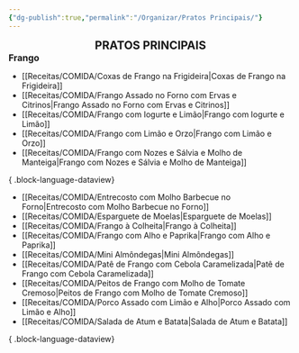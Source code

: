 ```yaml
---
{"dg-publish":true,"permalink":"/Organizar/Pratos Principais/"}
---
```


<div style="text-align: center;"> <span style="font-size: 20px;"><b>PRATOS PRINCIPAIS</b></span> </div>



<div style="text-align: left;"> <span style="font-size: 16px;"><b>Frango</b></span> </div>

- [[Receitas/COMIDA/Coxas de Frango na Frigideira\|Coxas de Frango na Frigideira]]
- [[Receitas/COMIDA/Frango Assado no Forno com Ervas e Citrinos\|Frango Assado no Forno com Ervas e Citrinos]]
- [[Receitas/COMIDA/Frango com Iogurte e Limão\|Frango com Iogurte e Limão]]
- [[Receitas/COMIDA/Frango com Limão e Orzo\|Frango com Limão e Orzo]]
- [[Receitas/COMIDA/Frango com Nozes e Sálvia e Molho de Manteiga\|Frango com Nozes e Sálvia e Molho de Manteiga]]

{ .block-language-dataview}

- [[Receitas/COMIDA/Entrecosto com Molho Barbecue no Forno\|Entrecosto com Molho Barbecue no Forno]]
- [[Receitas/COMIDA/Esparguete de Moelas\|Esparguete de Moelas]]
- [[Receitas/COMIDA/Frango à Colheita\|Frango à Colheita]]
- [[Receitas/COMIDA/Frango com Alho e Paprika\|Frango com Alho e Paprika]]
- [[Receitas/COMIDA/Mini Almôndegas\|Mini Almôndegas]]
- [[Receitas/COMIDA/Patê de Frango com Cebola Caramelizada\|Patê de Frango com Cebola Caramelizada]]
- [[Receitas/COMIDA/Peitos de Frango com Molho de Tomate Cremoso\|Peitos de Frango com Molho de Tomate Cremoso]]
- [[Receitas/COMIDA/Porco Assado com Limão e Alho\|Porco Assado com Limão e Alho]]
- [[Receitas/COMIDA/Salada de Atum e Batata\|Salada de Atum e Batata]]

{ .block-language-dataview}

